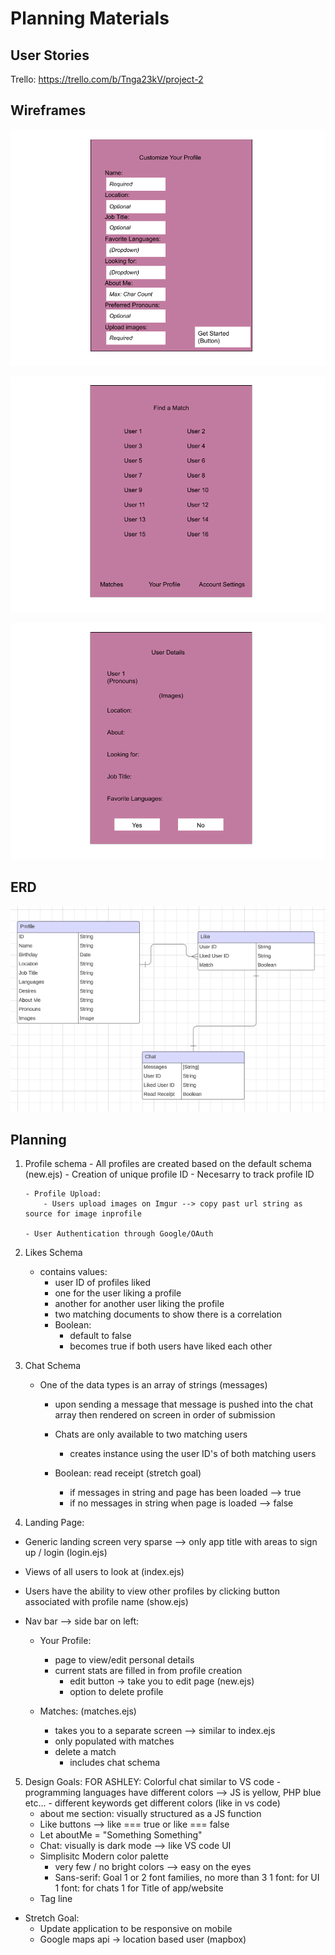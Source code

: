 

# Planning Materials

## User Stories

Trello: https://trello.com/b/Tnga23kV/project-2 

## Wireframes

![](/images/Customize%20Your%20Profile%20Wireframe.png)

![](/images/Find%20a%20Match%20Wireframe.png)

![](/images/User%20Details%20Wireframe.png)

## ERD

![](/images/Screen%20Shot%202023-11-21%20at%203.01.24%20PM.png)


## Planning

1.  Profile schema 
        - All profiles are created based on the default schema (new.ejs)
        - Creation of unique profile ID
        - Necesarry to track profile ID
        
        - Profile Upload: 
            - Users upload images on Imgur --> copy past url string as source for image inprofile

        - User Authentication through Google/OAuth

2. Likes Schema 
    - contains values: 
        - user ID of profiles liked 
        - one for the user liking a profile
        - another for another user liking the profile
        - two matching documents to show there is a correlation
        - Boolean: 
            - default to false 
            - becomes true if both users have liked each other

3. Chat Schema 
    - One of the data types is an array of strings (messages)
        - upon sending a message that message is pushed into the chat array 
          then rendered on screen in order of submission
        - Chats are only available to two matching users
            - creates instance using the user ID's of both matching users
            
        - Boolean: read receipt (stretch goal) 
            - if messages in string and page has been loaded --> true
            - if no messages in string when page is loaded --> false

4. Landing Page: 
- Generic landing screen very sparse --> only app title with areas to sign up / login (login.ejs)
- Views of all users to look at (index.ejs)
- Users have the ability to view other profiles by clicking button associated with profile name (show.ejs)
- Nav bar --> side bar on left: 

    - Your Profile: 
        - page to view/edit personal details
        - current stats are filled in from profile creation
            - edit button -> take you to edit page (new.ejs)
            - option to delete profile

    - Matches: (matches.ejs)
        - takes you to a separate screen --> similar to index.ejs
        - only populated with matches
        - delete a match 
            - includes chat schema 

5. Design Goals: 
    FOR ASHLEY: Colorful chat similar to VS code
        - programming languages have different colors --> JS is yellow, PHP blue etc... 
        - different keywords get different colors (like in vs code)
    - about me section: visually structured as a JS function
    - Like buttons --> like === true or like === false
    - Let aboutMe = "Something Something"
    - Chat: visually is dark mode --> like VS code UI
    - Simplisitc Modern color palette 
        - very few / no bright colors --> easy on the eyes
        - Sans-serif: Goal 1 or 2 font families, no more than 3
            1 font: for UI 
            1 font: for chats 
            1 for Title of app/website
    - Tag line


- Stretch Goal: 
    -  Update application to be responsive on mobile
    - Google maps api -> location based user (mapbox)
